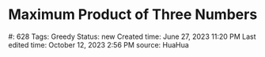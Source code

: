 # Maximum Product of Three Numbers

#: 628
Tags: Greedy
Status: new
Created time: June 27, 2023 11:20 PM
Last edited time: October 12, 2023 2:56 PM
source: HuaHua